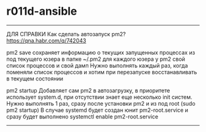 # r011d-ansible

**************************************************************************************************
ДЛЯ СПРАВКИ
Как сделать автозапуск pm2?
https://qna.habr.com/q/742043

pm2 save
сохраняет информацию о текущих запущенных процессах из под текущего юзера в папке ~/.pm2
для каждого юзера у pm2 свой список процессов и свой дамп
Нужно выполнять каждый раз, когда поменяли список процессов и хотим при перезапуске восстанавливать в текущем состоянии

pm2 startup
Добавляет сам pm2 в автозагрузку, в приоритете использует system.d, при отсутствии знает еще несколько init систем.
Нужно выполнять 1 раз, сразу после установки pm2 и из под root (sudo pm2 startup)
В случае systemd будет создан юнит pm2-root.service и сразу будет выполнено systemctl enable pm2-root.service
***************************************************************************************************